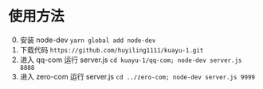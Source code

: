 # 使用方法

0. 安装 node-dev
   `yarn global add node-dev`
1. 下载代码
   `https://github.com/huyiling1111/kuayu-1.git`
2. 进入 qq-com 运行 server.js
   `cd kuayu-1/qq-com; node-dev server.js 8888`
3. 进入 zero-com 运行 server.js
   `cd ../zero-com; node-dev server.js 9999`

